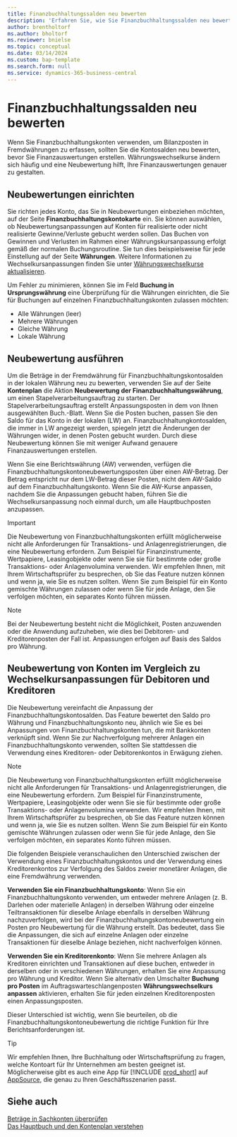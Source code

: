```yaml
---
title: Finanzbuchhaltungssalden neu bewerten
description: 'Erfahren Sie, wie Sie Finanzbuchhaltungssalden neu bewerten, bevor Sie Ihre Finanzauswertungen erstellen.'
author: brentholtorf
ms.author: bholtorf
ms.reviewer: bnielse
ms.topic: conceptual
ms.date: 03/14/2024
ms.custom: bap-template
ms.search.form: null
ms.service: dynamics-365-business-central
---
```


# Finanzbuchhaltungssalden neu bewerten

Wenn Sie Finanzbuchhaltungskonten verwenden, um Bilanzposten in Fremdwährungen zu erfassen, sollten Sie die Kontosalden neu bewerten, bevor Sie Finanzauswertungen erstellen. Währungswechselkurse ändern sich häufig und eine Neubewertung hilft, Ihre Finanzauswertungen genauer zu gestalten.

## Neubewertungen einrichten

Sie richten jedes Konto, das Sie in Neubewertungen einbeziehen möchten, auf der Seite **Finanzbuchhaltungskontokarte** ein. Sie können auswählen, ob Neubewertungsanpassungen auf Konten für realisierte oder nicht realisierte Gewinne/Verluste gebucht werden sollen. Das Buchen von Gewinnen und Verlusten im Rahmen einer Währungskursanpassung erfolgt gemäß der normalen Buchungsroutine. Sie tun dies beispielsweise für jede Einstellung auf der Seite **Währungen**. Weitere Informationen zu Wechselkursanpassungen finden Sie unter [Währungswechselkurse aktualisieren](finance-how-update-currencies.md).

Um Fehler zu minimieren, können Sie im Feld **Buchung in Ursprungswährung** eine Überprüfung für die Währungen einrichten, die Sie für Buchungen auf einzelnen Finanzbuchhaltungskonten zulassen möchten:

* Alle Währungen (leer)
* Mehrere Währungen
* Gleiche Währung
* Lokale Währung

## Neubewertung ausführen

Um die Beträge in der Fremdwährung für Finanzbuchhaltungskontosalden in der lokalen Währung neu zu bewerten, verwenden Sie auf der Seite **Kontenplan** die Aktion **Neubewertung der Finanzbuchhaltungswährung**, um einen Stapelverarbeitungsauftrag zu starten. Der Stapelverarbeitungsauftrag erstellt Anpassungsposten in dem von Ihnen ausgewählten Buch.-Blatt. Wenn Sie die Posten buchen, passen Sie den Saldo für das Konto in der lokalen (LW) an. Finanzbuchhaltungkontosalden, die immer in LW angezeigt werden, spiegeln jetzt die Änderungen der Währungen wider, in denen Posten gebucht wurden. Durch diese Neubewertung können Sie mit weniger Aufwand genauere Finanzauswertungen erstellen.

Wenn Sie eine Berichtswährung (AW) verwenden, verfügen die Finanzbuchhaltungskontoneubewertungsposten über einen AW-Betrag. Der Betrag entspricht nur dem LW-Betrag dieser Posten, nicht dem AW-Saldo auf dem Finanzbuchhaltungskonto. Wenn Sie die AW-Kurse anpassen, nachdem Sie die Anpassungen gebucht haben, führen Sie die Wechselkursanpassung noch einmal durch, um alle Hauptbuchposten anzupassen.

> [!IMPORTANT]
> Die Neubewertung von Finanzbuchhaltungskonten erfüllt möglicherweise nicht alle Anforderungen für Transaktions- und Anlagenregistrierungen, die eine Neubewertung erfordern. Zum Beispiel für Finanzinstrumente, Wertpapiere, Leasingobjekte oder wenn Sie sie für bestimmte oder große Transaktions- oder Anlagenvolumina verwenden. Wir empfehlen Ihnen, mit Ihrem Wirtschaftsprüfer zu besprechen, ob Sie das Feature nutzen können und wenn ja, wie Sie es nutzen sollten. Wenn Sie zum Beispiel für ein Konto gemischte Währungen zulassen oder wenn Sie für jede Anlage, den Sie verfolgen möchten, ein separates Konto führen müssen.

> [!NOTE]
> Bei der Neubewertung besteht nicht die Möglichkeit, Posten anzuwenden oder die Anwendung aufzuheben, wie dies bei Debitoren- und Kreditorenposten der Fall ist. Anpassungen erfolgen auf Basis des Saldos pro Währung.

## Neubewertung von Konten im Vergleich zu Wechselkursanpassungen für Debitoren und Kreditoren

Die Neubewertung vereinfacht die Anpassung der Finanzbuchhaltungskontosalden. Das Feature bewertet den Saldo pro Währung und Finanzbuchhaltungskonto neu, ähnlich wie Sie es bei Anpassungen von Finanzbuchhaltungskonten tun, die mit Bankkonten verknüpft sind. Wenn Sie zur Nachverfolgung mehrerer Anlagen ein Finanzbuchhaltungskonto verwenden, sollten Sie stattdessen die Verwendung eines Kreditoren- oder Debitorenkontos in Erwägung ziehen.

> [!NOTE]
> Die Neubewertung von Finanzbuchhaltungskonten erfüllt möglicherweise nicht alle Anforderungen für Transaktions- und Anlagenregistrierungen, die eine Neubewertung erfordern. Zum Beispiel für Finanzinstrumente, Wertpapiere, Leasingobjekte oder wenn Sie sie für bestimmte oder große Transaktions- oder Anlagenvolumina verwenden. Wir empfehlen Ihnen, mit Ihrem Wirtschaftsprüfer zu besprechen, ob Sie das Feature nutzen können und wenn ja, wie Sie es nutzen sollten. Wenn Sie zum Beispiel für ein Konto gemischte Währungen zulassen oder wenn Sie für jede Anlage, den Sie verfolgen möchten, ein separates Konto führen müssen.

Die folgenden Beispiele veranschaulichen den Unterschied zwischen der Verwendung eines Finanzbuchhaltungskontos und der Verwendung eines Kreditorenkontos zur Verfolgung des Saldos zweier monetärer Anlagen, die eine Fremdwährung verwenden.

**Verwenden Sie ein Finanzbuchhaltungskonto**: Wenn Sie ein Finanzbuchhaltungskonto verwenden, um entweder mehrere Anlagen (z. B. Darlehen oder materielle Anlagen) in derselben Währung oder einzelne Teiltransaktionen für dieselbe Anlage ebenfalls in derselben Währung nachzuverfolgen, wird bei der Finanzbuchhaltungskontoneubewertung ein Posten pro Neubewertung für die Währung erstellt. Das bedeutet, dass Sie die Anpassungen, die sich auf einzelne Anlagen oder einzelne Transaktionen für dieselbe Anlage beziehen, nicht nachverfolgen können.

**Verwenden Sie ein Kreditorenkonto**: Wenn Sie mehrere Anlagen als Kreditoren einrichten und Transaktionen auf diese buchen, entweder in derselben oder in verschiedenen Währungen, erhalten Sie eine Anpassung pro Währung und Kreditor. Wenn Sie alternativ den Umschalter **Buchung pro Posten** im Auftragswarteschlangenposten **Währungswechselkurs anpassen** aktivieren, erhalten Sie für jeden einzelnen Kreditorenposten einen Anpassungsposten.

Dieser Unterschied ist wichtig, wenn Sie beurteilen, ob die Finanzbuchhaltungskontoneubewertung die richtige Funktion für Ihre Berichtsanforderungen ist.

> [!TIP]
> Wir empfehlen Ihnen, Ihre Buchhaltung oder Wirtschaftsprüfung zu fragen, welche Kontoart für Ihr Unternehmen am besten geeignet ist. Möglicherweise gibt es auch eine App für [!INCLUDE [prod_short](includes/prod_short.md)] auf [AppSource](https://appsource.microsoft.com/en-us/marketplace/apps?page=1&product=dynamics-365-business-central), die genau zu Ihren Geschäftsszenarien passt.

## Siehe auch 

[Beträge in Sachkonten überprüfen](finance-review-accounts.md)  
[Das Hauptbuch und den Kontenplan verstehen](finance-general-ledger.md)  
